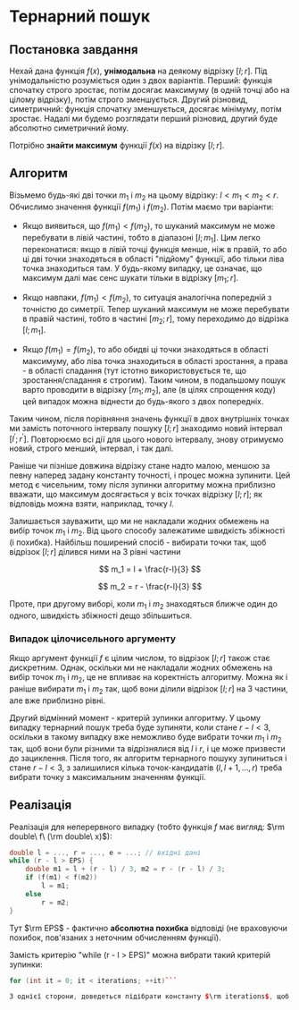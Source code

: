 # Тернарний пошук

## Постановка завдання

Нехай дана функція $f(x)$, **унімодальна** на деякому відрізку $[l;r]$. Під унімодальністю розуміється один з двох варіантів. Перший: функція спочатку строго зростає, потім досягає максимуму (в одній точці або на цілому відрізку), потім строго зменшується. Другий різновид, симетричний: функція спочатку зменшується, досягає мінімуму, потім зростає. Надалі ми будемо розглядати перший різновид, другий буде абсолютно симетричний йому.

Потрібно **знайти максимум** функції $f(x)$ на відрізку $[l;r]$.

## Алгоритм

Візьмемо будь-які дві точки $m_1$ і $m_2$ на цьому відрізку: $l < m_1 < m_2 < r$. Обчислимо значення функції $f(m_1)$ і $f(m_2)$. Потім маємо три варіанти:

* Якщо виявиться, що $f(m_1) < f(m_2)$, то шуканий максимум не може перебувати в лівій частині, тобто в діапазоні $[l;m_1]$. Цим легко переконатися: якщо в лівій точці функція менше, ніж в правій, то або ці дві точки знаходяться в області "підйому" функції, або тільки ліва точка знаходиться там. У будь-якому випадку, це означає, що максимум далі має сенс шукати тільки в відрізку $[m_1;r]$.

* Якщо навпаки, $f(m_1) < f(m_2)$, то ситуація аналогічна попередній з точністю до симетрії. Тепер шуканий максимум не може перебувати в правій частині, тобто в частині $[m_2;r]$, тому переходимо до відрізка $[l;m_1]$.

* Якщо $f(m_1) = f(m_2)$, то або обидві ці точки знаходяться в області максимуму, або ліва точка знаходиться в області зростання, а права - в області спадання (тут істотно використовується те, що зростання/спадання є строгим). Таким чином, в подальшому пошук варто проводити в відрізку $[m_1;m_2]$, але (в цілях спрощення коду) цей випадок можна віднести до будь-якого з двох попередніх.

Таким чином, після порівняння значень функції в двох внутрішніх точках ми замість поточного інтервалу пошуку $[l;r]$ знаходимо новий інтервал $[l^\prime;r^\prime]$. Повторюємо всі дії для цього нового інтервалу, знову отримуємо новий, строго менший, інтервал, і так далі.

Раніше чи пізніше довжина відрізку стане надто малою, меншою за певну наперед задану константу точності, і процес можна зупинити. Цей метод є чисельним, тому після зупинки алгоритму можна приблизно вважати, що максимум досягається у всіх точках відрізку $[l;r]$; як відповідь можна взяти, наприклад, точку $l$.

Залишається зауважити, що ми не накладали жодних обмежень на вибір точок $m_1$ і $m_2$. Від цього способу залежатиме швидкість збіжності (і похибка). Найбільш поширений спосіб - вибирати точки так, щоб відрізок $[l;r]$ ділився ними на 3 рівні частини

$$
m_1 = l + \frac{r-l}{3}
$$

$$
m_2 = r - \frac{r-l}{3}
$$

Проте, при другому виборі, коли $m_1$ і $m_2$ знаходяться ближче один до одного, швидкість збіжності дещо збільшиться.

### Випадок цілочисельного аргументу

Якщо аргумент функції $f$ є цілим числом, то відрізок $[l;r]$ також стає дискретним. Однак, оскільки ми не накладали жодних обмежень на вибір точок $m_1$ і $m_2$, це не впливає на коректність алгоритму. Можна як і раніше вибирати $m_1$ і $m_2$ так, щоб вони ділили відрізок $[l;r]$ на 3 частини, але вже приблизно рівні.

Другий відмінний момент - критерій зупинки алгоритму. У цьому випадку тернарний пошук треба буде зупиняти, коли стане $r-l<3$, оскільки в такому випадку вже неможливо буде вибрати точки $m_1$ і $m_2$ так, щоб вони були різними та відрізнялися від $l$ і $r$, і це може призвести до зациклення. Після того, як алгоритм тернарного пошуку зупиниться і стане $r-l<3$, з залишилися кілька точок-кандидатів $(l,l+1,\ldots,r)$ треба вибрати точку з максимальним значенням функції.

## Реалізація

Реалізація для неперервного випадку (тобто функція $f$ має вигляд: $\rm double\ f\ (\rm double\ x)$):

<!--- TODO: specify code snippet id -->
``` cpp
double l = ..., r = ..., е = ...; // вхідні дані
while (r - l > EPS) {
    double m1 = l + (r - l) / 3, m2 = r - (r - l) / 3;
    if (f(m1) < f(m2))
        l = m1;
    else
        r = m2;
}
```

Тут $\rm EPS$ - фактично **абсолютна похибка** відповіді (не враховуючи похибок, пов'язаних з неточним обчисленням функції).

Замість критерію "while (r - l > EPS)" можна вибрати такий критерій зупинки:
<!--- TODO: specify code snippet id -->
``` cpp
for (int it = 0; it < iterations; ++it)```

З однієї сторони, доведеться підібрати константу $\rm iterations$, щоб забезпечити необхідну точність (зазвичай достатньо декількох сотень, щоб досягти максимальної точності). Але з іншої сторони, число ітерацій перестає залежати від абсолютних величин $l$ і $r$, тобто ми фактично за допомогою $\rm iterations$ задаємо необхідну **відносну похибку**.